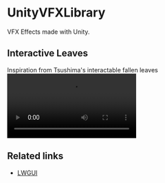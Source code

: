 # UnityVFXLibrary

VFX Effects made with Unity.

## Interactive Leaves

Inspiration from Tsushima's interactable fallen leaves
<video src="Doc/Asset/Interactive_Leaves.mp4"></video>

## Related links

- [LWGUI](https://github.com/JasonMa0012/LWGUI)
